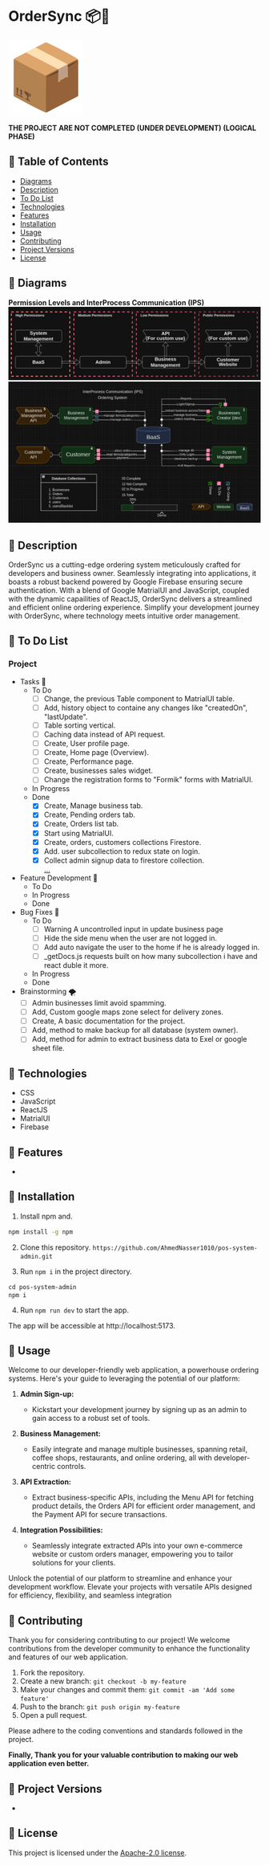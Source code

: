 # OrderSync 📦️🔗
<img src="public/favicon.svg" alt="icon" width="150" />

**THE PROJECT ARE NOT COMPLETED (UNDER DEVELOPMENT) (LOGICAL PHASE)**

## 🔶 Table of Contents
- [Diagrams](#🔶-diagrams)
- [Description](#🔶-description)
- [To Do List](#🔶-to-do-list)
- [Technologies](#🔶-technologies)
- [Features](#🔶-features)
- [Installation](#🔶-installation)
- [Usage](#🔶-usage)
- [Contributing](#🔶-contributing)
- [Project Versions](#🔶-project-versions)
- [License](#🔶-license)

## 🔶 Diagrams
**Permission Levels and InterProcess Communication (IPS)**
![permission-levels](images/permission-levels.png)
![ips](images/ips.png)

## 🔶 Description
OrderSync us a cutting-edge ordering system meticulously crafted for developers and business owner. Seamlessly integrating into applications, it boasts a robust backend powered by Google Firebase ensuring secure authentication. With a blend of Google MatrialUI and JavaScript, coupled with the dynamic capailities of ReactJS, OrderSync delivers a streamlined and efficient online ordering experience. Simplify your development journey with OrderSync, where technology meets intuitive order management.

## 🔶 To Do List
### Project
- Tasks 🎯
	- To Do
		- [ ] Change, the previous Table component to MatrialUI table.
		- [ ] Add, history object to containe any changes like "createdOn", "lastUpdate".
		- [ ] Table sorting vertical.
		- [ ] Caching data instead of API request.
		- [ ] Create, User profile page.
		- [ ] Create, Home page (Overview).
		- [ ] Create, Performance page.
		- [ ] Create, businesses sales widget.
		- [ ] Change the registration forms to "Formik" forms with MatrialUI.
	- In Progress
	- Done
		- [x] Create, Manage business tab.
		- [x] Create, Pending orders tab.
		- [x] Create, Orders list tab.
		- [x] Start using MatrialUI.
		- [x] Create, orders, customers collections Firestore.
		- [x] Add. user subcollection to redux state on login.
		- [x] Collect admin signup data to firestore collection.
		<br>[...](references/old-todos.md)
- Feature Development 🚀
	- To Do
	- In Progress
	- Done
- Bug Fixes 🐞
 	- To Do
 		- [ ] Warning A uncontrolled input in update business page
	 	- [ ] Hide the side menu when the user are not logged in.
	 	- [ ] Add auto navigate the user to the home if he is already logged in.
	 	- [ ] _getDocs.js requests built on how many subcollection i have and react duble it more.
	- In Progress
	- Done
- Brainstorming 🌪️
	- [ ] Admin businesses limit avoid spamming.
	- [ ] Add, Custom google maps zone select for delivery zones.
	- [ ] Create, A basic documentation for the project.
	- [ ] Add, method to make backup for all database (system owner).
  	- [ ] Add, method for admin to extract business data to Exel or google sheet file.

## 🔶 Technologies

* CSS
* JavaScript
* ReactJS
* MatrialUI
* Firebase

## 🔶 Features
- 

## 🔶 Installation

1. Install npm and.
```bash
npm install -g npm
```

2. Clone this repository.
`https://github.com/AhmedNasser1010/pos-system-admin.git`

3. Run `npm i` in the project directory.
```
cd pos-system-admin
npm i
```

4. Run `npm run dev` to start the app.

The app will be accessible at http://localhost:5173.

## 🔶 Usage
Welcome to our developer-friendly web application, a powerhouse ordering systems. Here's your guide to leveraging the potential of our platform:

1.  **Admin Sign-up:**
    
    -   Kickstart your development journey by signing up as an admin to gain access to a robust set of tools.
2.  **Business Management:**
    
    -   Easily integrate and manage multiple businesses, spanning retail, coffee shops, restaurants, and online ordering, all with developer-centric controls.
3.  **API Extraction:**
    
    -   Extract business-specific APIs, including the Menu API for fetching product details, the Orders API for efficient order management, and the Payment API for secure transactions.
4.  **Integration Possibilities:**
    -   Seamlessly integrate extracted APIs into your own e-commerce website or custom orders manager, empowering you to tailor solutions for your clients.

Unlock the potential of our platform to streamline and enhance your development workflow. Elevate your projects with versatile APIs designed for efficiency, flexibility, and seamless integration

## 🔶 Contributing
Thank you for considering contributing to our project! We welcome contributions from the developer community to enhance the functionality and features of our web application.

1. Fork the repository.
2. Create a new branch: `git checkout -b my-feature`
3. Make your changes and commit them: `git commit -am 'Add some feature'`
4. Push to the branch: `git push origin my-feature`
5. Open a pull request.

Please adhere to the coding conventions and standards followed in the project.

**Finally, Thank you for your valuable contribution to making our web application even better.**

## 🔶 Project Versions
-

## 🔶 License

This project is licensed under the [Apache-2.0 license](LICENSE).
